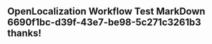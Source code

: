<properties
ms.topic="hero-topic"
ms.test1="hero-topic"
ms.test2="test"/>


## OpenLocalization Workflow Test MarkDown 6690f1bc-d39f-43e7-be98-5c271c3261b3 thanks!



<!--HONumber=Aug16_HO1-->


